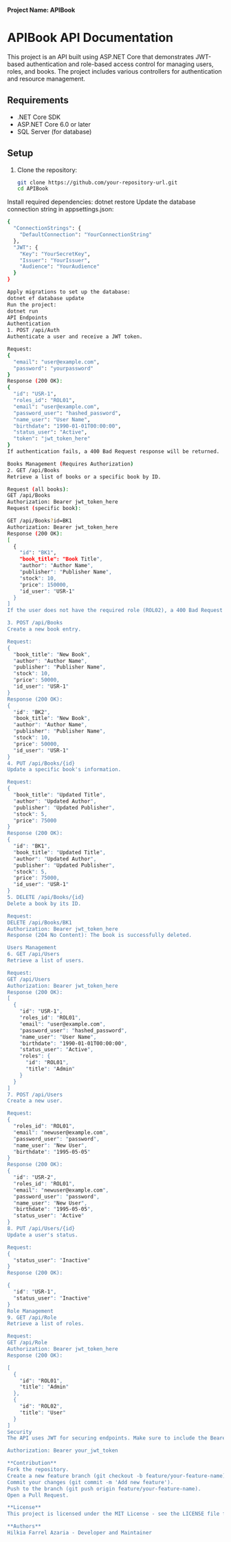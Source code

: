 **Project Name: APIBook**

# APIBook API Documentation

This project is an API built using ASP.NET Core that demonstrates JWT-based authentication and role-based access control for managing users, roles, and books. The project includes various controllers for authentication and resource management.

## Requirements

- .NET Core SDK
- ASP.NET Core 6.0 or later
- SQL Server (for database)

## Setup

1. Clone the repository:

   ```bash
   git clone https://github.com/your-repository-url.git
   cd APIBook
Install required dependencies:
dotnet restore
Update the database connection string in appsettings.json:
```bash
{
  "ConnectionStrings": {
    "DefaultConnection": "YourConnectionString"
  },
  "JWT": {
    "Key": "YourSecretKey",
    "Issuer": "YourIssuer",
    "Audience": "YourAudience"
  }
}

Apply migrations to set up the database:
dotnet ef database update
Run the project:
dotnet run
API Endpoints
Authentication
1. POST /api/Auth
Authenticate a user and receive a JWT token.

Request:
{
  "email": "user@example.com",
  "password": "yourpassword"
}
Response (200 OK):
{
  "id": "USR-1",
  "roles_id": "ROL01",
  "email": "user@example.com",
  "password_user": "hashed_password",
  "name_user": "User Name",
  "birthdate": "1990-01-01T00:00:00",
  "status_user": "Active",
  "token": "jwt_token_here"
}
If authentication fails, a 400 Bad Request response will be returned.

Books Management (Requires Authorization)
2. GET /api/Books
Retrieve a list of books or a specific book by ID.

Request (all books):
GET /api/Books
Authorization: Bearer jwt_token_here
Request (specific book):

GET /api/Books?id=BK1
Authorization: Bearer jwt_token_here
Response (200 OK):
[
  {
    "id": "BK1",
    "book_title": "Book Title",
    "author": "Author Name",
    "publisher": "Publisher Name",
    "stock": 10,
    "price": 150000,
    "id_user": "USR-1"
  }
]
If the user does not have the required role (ROL02), a 400 Bad Request will be returned.

3. POST /api/Books
Create a new book entry.

Request:
{
  "book_title": "New Book",
  "author": "Author Name",
  "publisher": "Publisher Name",
  "stock": 10,
  "price": 50000,
  "id_user": "USR-1"
}
Response (200 OK):
{
  "id": "BK2",
  "book_title": "New Book",
  "author": "Author Name",
  "publisher": "Publisher Name",
  "stock": 10,
  "price": 50000,
  "id_user": "USR-1"
}
4. PUT /api/Books/{id}
Update a specific book's information.

Request:
{
  "book_title": "Updated Title",
  "author": "Updated Author",
  "publisher": "Updated Publisher",
  "stock": 5,
  "price": 75000
}
Response (200 OK):
{
  "id": "BK1",
  "book_title": "Updated Title",
  "author": "Updated Author",
  "publisher": "Updated Publisher",
  "stock": 5,
  "price": 75000,
  "id_user": "USR-1"
}
5. DELETE /api/Books/{id}
Delete a book by its ID.

Request:
DELETE /api/Books/BK1
Authorization: Bearer jwt_token_here
Response (204 No Content): The book is successfully deleted.

Users Management
6. GET /api/Users
Retrieve a list of users.

Request:
GET /api/Users
Authorization: Bearer jwt_token_here
Response (200 OK):
[
  {
    "id": "USR-1",
    "roles_id": "ROL01",
    "email": "user@example.com",
    "password_user": "hashed_password",
    "name_user": "User Name",
    "birthdate": "1990-01-01T00:00:00",
    "status_user": "Active",
    "roles": {
      "id": "ROL01",
      "title": "Admin"
    }
  }
]
7. POST /api/Users
Create a new user.

Request:
{
  "roles_id": "ROL01",
  "email": "newuser@example.com",
  "password_user": "password",
  "name_user": "New User",
  "birthdate": "1995-05-05"
}
Response (200 OK):
{
  "id": "USR-2",
  "roles_id": "ROL01",
  "email": "newuser@example.com",
  "password_user": "password",
  "name_user": "New User",
  "birthdate": "1995-05-05",
  "status_user": "Active"
}
8. PUT /api/Users/{id}
Update a user's status.

Request:
{
  "status_user": "Inactive"
}
Response (200 OK):

{
  "id": "USR-1",
  "status_user": "Inactive"
}
Role Management
9. GET /api/Role
Retrieve a list of roles.

Request:
GET /api/Role
Authorization: Bearer jwt_token_here
Response (200 OK):

[
  {
    "id": "ROL01",
    "title": "Admin"
  },
  {
    "id": "ROL02",
    "title": "User"
  }
]
Security
The API uses JWT for securing endpoints. Make sure to include the Bearer token in the Authorization header for any request that requires authentication.

Authorization: Bearer your_jwt_token

**Contribution**
Fork the repository.
Create a new feature branch (git checkout -b feature/your-feature-name).
Commit your changes (git commit -m 'Add new feature').
Push to the branch (git push origin feature/your-feature-name).
Open a Pull Request.

**License**
This project is licensed under the MIT License - see the LICENSE file for details.

**Authors**
Hilkia Farrel Azaria - Developer and Maintainer
